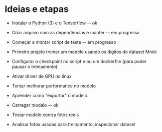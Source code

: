 # Ideias e etapas


* Instalar o Python (3) e o Tensorflow -- ok
* Criar arquivo com as dependências e manter -- em progresso
* Começar a montar script de teste -- em progresso

* Primeiro projeto treinar um modelo usando os dígitos do dataset Mnist
* Configurar o checkpoint no script e ou um dockerfile (para poder pausar o treinamento)
* Ativar driver de GPU no linux
* Tentar melhorar performance no modelo
* Aprender como "exportar" o modelo
* Carregar modelo -- ok
* Testar modelo contra fotos reais
* Analisar fotos usadas para treinamento, inspecionar dataset
